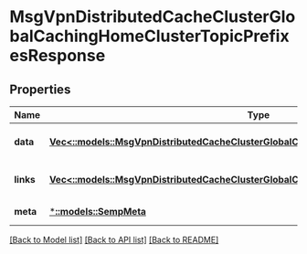 # MsgVpnDistributedCacheClusterGlobalCachingHomeClusterTopicPrefixesResponse

## Properties
Name | Type | Description | Notes
------------ | ------------- | ------------- | -------------
**data** | [**Vec<::models::MsgVpnDistributedCacheClusterGlobalCachingHomeClusterTopicPrefix>**](MsgVpnDistributedCacheClusterGlobalCachingHomeClusterTopicPrefix.md) |  | [optional] [default to null]
**links** | [**Vec<::models::MsgVpnDistributedCacheClusterGlobalCachingHomeClusterTopicPrefixLinks>**](MsgVpnDistributedCacheClusterGlobalCachingHomeClusterTopicPrefixLinks.md) |  | [optional] [default to null]
**meta** | [***::models::SempMeta**](SempMeta.md) |  | [default to null]

[[Back to Model list]](../README.md#documentation-for-models) [[Back to API list]](../README.md#documentation-for-api-endpoints) [[Back to README]](../README.md)


